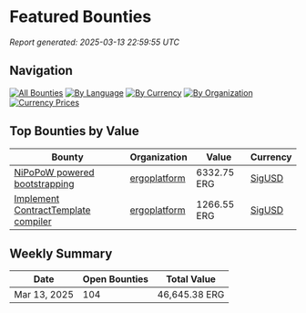 # Featured Bounties

*Report generated: 2025-03-13 22:59:55 UTC*

## Navigation

[![All Bounties](https://img.shields.io/badge/All_Bounties-104-blue)](all.md) [![By Language](https://img.shields.io/badge/By_Language-5-green)](all.md#bounties-by-programming-language) [![By Currency](https://img.shields.io/badge/By_Currency-6-yellow)](all.md#bounties-by-currency) [![By Organization](https://img.shields.io/badge/By_Organization-5-orange)](all.md#bounties-by-organization) [![Currency Prices](https://img.shields.io/badge/Currency_Prices-5-purple)](currency_prices.md)

## Top Bounties by Value

| Bounty | Organization | Value | Currency |
|--------|--------------|-------|----------|
| [NiPoPoW powered bootstrapping ](https://github.com/ergoplatform/ergo/issues/1365) | [ergoplatform](by_org/ergoplatform.md) | 6332.75 ERG | [SigUSD](by_currency/sigusd.md) |
| [Implement ContractTemplate compiler](https://github.com/ergoplatform/sigmastate-interpreter/issues/852) | [ergoplatform](by_org/ergoplatform.md) | 1266.55 ERG | [SigUSD](by_currency/sigusd.md) |

## Weekly Summary

| Date | Open Bounties | Total Value |
|------|--------------|-------------|
| Mar 13, 2025 | 104 | 46,645.38 ERG |

